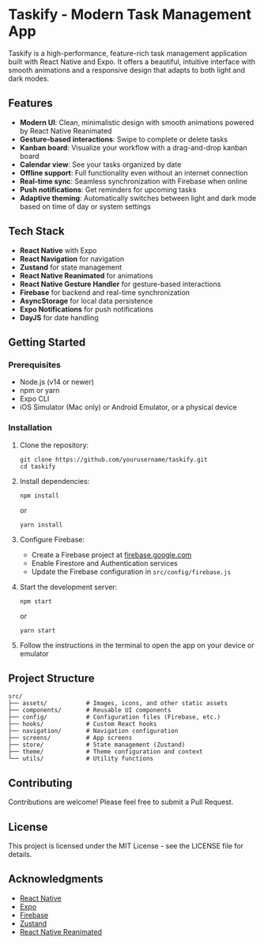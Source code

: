 # Taskify - Modern Task Management App

Taskify is a high-performance, feature-rich task management application built with React Native and Expo. It offers a beautiful, intuitive interface with smooth animations and a responsive design that adapts to both light and dark modes.

## Features

- **Modern UI**: Clean, minimalistic design with smooth animations powered by React Native Reanimated
- **Gesture-based interactions**: Swipe to complete or delete tasks
- **Kanban board**: Visualize your workflow with a drag-and-drop kanban board
- **Calendar view**: See your tasks organized by date
- **Offline support**: Full functionality even without an internet connection
- **Real-time sync**: Seamless synchronization with Firebase when online
- **Push notifications**: Get reminders for upcoming tasks
- **Adaptive theming**: Automatically switches between light and dark mode based on time of day or system settings

## Tech Stack

- **React Native** with Expo
- **React Navigation** for navigation
- **Zustand** for state management
- **React Native Reanimated** for animations
- **React Native Gesture Handler** for gesture-based interactions
- **Firebase** for backend and real-time synchronization
- **AsyncStorage** for local data persistence
- **Expo Notifications** for push notifications
- **DayJS** for date handling

## Getting Started

### Prerequisites

- Node.js (v14 or newer)
- npm or yarn
- Expo CLI
- iOS Simulator (Mac only) or Android Emulator, or a physical device

### Installation

1. Clone the repository:
   ```
   git clone https://github.com/yourusername/taskify.git
   cd taskify
   ```

2. Install dependencies:
   ```
   npm install
   ```
   or
   ```
   yarn install
   ```

3. Configure Firebase:
   - Create a Firebase project at [firebase.google.com](https://firebase.google.com)
   - Enable Firestore and Authentication services
   - Update the Firebase configuration in `src/config/firebase.js`

4. Start the development server:
   ```
   npm start
   ```
   or
   ```
   yarn start
   ```

5. Follow the instructions in the terminal to open the app on your device or emulator

## Project Structure

```
src/
├── assets/           # Images, icons, and other static assets
├── components/       # Reusable UI components
├── config/           # Configuration files (Firebase, etc.)
├── hooks/            # Custom React hooks
├── navigation/       # Navigation configuration
├── screens/          # App screens
├── store/            # State management (Zustand)
├── theme/            # Theme configuration and context
└── utils/            # Utility functions
```

## Contributing

Contributions are welcome! Please feel free to submit a Pull Request.

## License

This project is licensed under the MIT License - see the LICENSE file for details.

## Acknowledgments

- [React Native](https://reactnative.dev/)
- [Expo](https://expo.dev/)
- [Firebase](https://firebase.google.com/)
- [Zustand](https://github.com/pmndrs/zustand)
- [React Native Reanimated](https://docs.swmansion.com/react-native-reanimated/) 